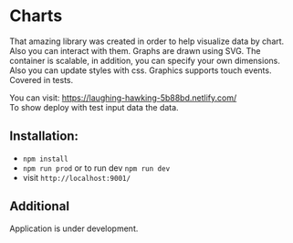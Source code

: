 # Charts

That amazing library was created in order to 
help visualize data by chart. Also you can interact with them.
Graphs are drawn using SVG. The container is scalable, in addition,
you can specify your own dimensions. Also you can update styles with css.
Graphics supports touch events. Covered in tests.

You can visit: https://laughing-hawking-5b88bd.netlify.com/ 
<br>To show deploy with test input data the data.
## Installation:

* `npm install`
* `npm run prod` or to run dev `npm run dev`
* visit `http://localhost:9001/`

## Additional
Application is under development.
